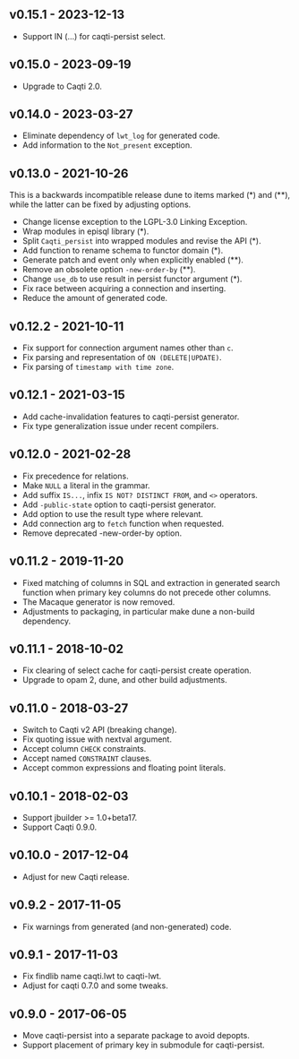 ## v0.15.1 - 2023-12-13

  - Support IN (...) for caqti-persist select.

## v0.15.0 - 2023-09-19

  - Upgrade to Caqti 2.0.

## v0.14.0 - 2023-03-27

  - Eliminate dependency of `lwt_log` for generated code.
  - Add information to the `Not_present` exception.

## v0.13.0 - 2021-10-26

This is a backwards incompatible release dune to items marked (\*) and
(\*\*), while the latter can be fixed by adjusting options.

  - Change license exception to the LGPL-3.0 Linking Exception.
  - Wrap modules in episql library (\*).
  - Split `Caqti_persist` into wrapped modules and revise the API (\*).
  - Add function to rename schema to functor domain (\*).
  - Generate patch and event only when explicitly enabled (\*\*).
  - Remove an obsolete option `-new-order-by` (\*\*).
  - Change `use_db` to use result in persist functor argument (\*).
  - Fix race between acquiring a connection and inserting.
  - Reduce the amount of generated code.

## v0.12.2 - 2021-10-11

  - Fix support for connection argument names other than `c`.
  - Fix parsing and representation of `ON (DELETE|UPDATE)`.
  - Fix parsing of `timestamp with time zone`.

## v0.12.1 - 2021-03-15

  - Add cache-invalidation features to caqti-persist generator.
  - Fix type generalization issue under recent compilers.

## v0.12.0 - 2021-02-28

  - Fix precedence for relations.
  - Make `NULL` a literal in the grammar.
  - Add suffix `IS...`, infix `IS NOT? DISTINCT FROM`, and `<>` operators.
  - Add `-public-state` option to caqti-persist generator.
  - Add option to use the result type where relevant.
  - Add connection arg to `fetch` function when requested.
  - Remove deprecated -new-order-by option.

## v0.11.2 - 2019-11-20

  - Fixed matching of columns in SQL and extraction in generated search
    function when primary key columns do not precede other columns.
  - The Macaque generator is now removed.
  - Adjustments to packaging, in particular make dune a non-build
    dependency.

## v0.11.1 - 2018-10-02

  - Fix clearing of select cache for caqti-persist create operation.
  - Upgrade to opam 2, dune, and other build adjustments.

## v0.11.0 - 2018-03-27

  - Switch to Caqti v2 API (breaking change).
  - Fix quoting issue with nextval argument.
  - Accept column `CHECK` constraints.
  - Accept named `CONSTRAINT` clauses.
  - Accept common expressions and floating point literals.

## v0.10.1 - 2018-02-03

  - Support jbuilder >= 1.0+beta17.
  - Support Caqti 0.9.0.

## v0.10.0 - 2017-12-04

  - Adjust for new Caqti release.

## v0.9.2 - 2017-11-05

  - Fix warnings from generated (and non-generated) code.

## v0.9.1 - 2017-11-03

  - Fix findlib name caqti.lwt to caqti-lwt.
  - Adjust for caqti 0.7.0 and some tweaks.

## v0.9.0 - 2017-06-05

  - Move caqti-persist into a separate package to avoid depopts.
  - Support placement of primary key in submodule for caqti-persist.
